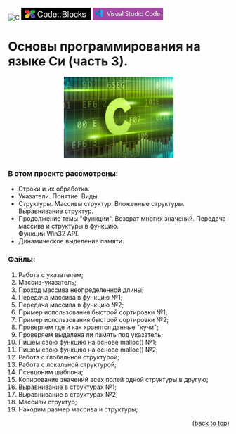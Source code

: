 ![C](https://img.shields.io/badge/c-%2300599C.svg?style=for-the-badge&logo=c&logoColor=white)
<img src="images/code_blocks.png" alt="drawing" width="159">
<img src="images/VSC.png" alt="drawing" width="159.5">

<a name="readme-top"></a>
# Основы программирования на языке Си (часть 3).
<p align="center">
<img src="images/C.png" alt="drawing" width="250"/>
</p>

### В этом проекте рассмотрены: 
- Строки и их обработка.
- Указатели. Понятие. Виды. 
- Структуры. Массивы структур. Вложенные структуры. Выравнивание структур. 
- Продолжение темы "Функции". Возврат многих значений. Передача массива и структуры в функцию.  
  Функции Win32 API.
- Динамическое выделение памяти. 

### Файлы: 
1. Работа с указателем;
2. Массив-указатель;
3. Проход массива неопределенной длины;
4. Передача массива в функцию №1;
5. Передача массива в функцию №2;
6. Пример использования быстрой сортировки №1;
7. Пример использования быстрой сортировки №2;
8. Проверяем где и как хранятся данные "кучи";
9. Проверяем выделена ли память под указатель;
10. Пишем свою функцию на основе malloc() №1;
11. Пишем свою функцию на основе malloc() №2;
12. Работа с глобальной структурой;
13. Работа с локальной структурой;
14. Псевдоним шаблона;
15. Копирование значений всех полей одной структуры в другую;
16. Выравнивание в структурах №1;
17. Выравнивание в структурах №2;
18. Массивы структур;
19. Находим размер массива и структуры;

<p align="right">(<a href="#readme-top">back to top</a>)</p>
